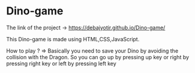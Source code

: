 # Dino-game
The link of the project -> https://debajyotir.github.io/Dino-game/

This Dino-game is made using HTML,CSS,JavaScript.

How to play ?
=> Basically you need to save your Dino by avoiding the collision with the Dragon. So you can go up by pressing up key or right by pressing right key or left by pressing left key
